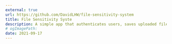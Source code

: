```yaml
---
external: true
url: https://github.com/DavidLHW/file-sensitivity-system
title: File Sensitivity Syste
description: A simple app that authenticates users, saves uploaded files and analyze the sensitivity score of a file with a specified metric.
# ogImagePath:
date: 2021-09-17
---
```

